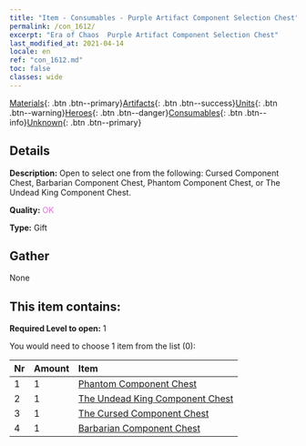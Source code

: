 ```yaml
---
title: "Item - Consumables - Purple Artifact Component Selection Chest"
permalink: /con_1612/
excerpt: "Era of Chaos  Purple Artifact Component Selection Chest"
last_modified_at: 2021-04-14
locale: en
ref: "con_1612.md"
toc: false
classes: wide
---
```

 [Materials](/Items/){: .btn .btn--primary}[Artifacts](/Items/Artifacts/){: .btn .btn--success}[Units](/Items/Units/){: .btn .btn--warning}[Heroes](/Items/Heroes/){: .btn .btn--danger}[Consumables](/Items/Consumables/){: .btn .btn--info}[Unknown](/Items/Unknown/){: .btn .btn--primary}

## Details
 **Description:** Open to select one from the following: Cursed Component Chest, Barbarian Component Chest, Phantom Component Chest, or The Undead King Component Chest.

 **Quality:** <span style="color: #DA70D6">OK</span>

 **Type:** Gift

## Gather

  None

## This item contains:

 **Required Level to open:** 1

 You would need to choose 1 item from the list (0):

  | Nr | Amount |     Item    |
  |:---|:-------|:------------|
  | 1 | 1 | [Phantom Component Chest](/Items/con_1339/) | 
  | 2 | 1 | [The Undead King Component Chest](/Items/con_1340/) | 
  | 3 | 1 | [The Cursed Component Chest](/Items/con_1341/) | 
  | 4 | 1 | [Barbarian Component Chest](/Items/con_1342/) | 
